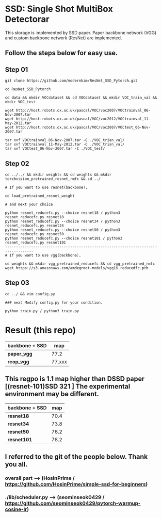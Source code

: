# SSD: Single Shot MultiBox Detectorar

This storage is implemented by SSD paper.
Paper backbone network (VGG) and custom backbone network (ResNet) are implemented.

## Follow the steps below for easy use.

## Step 01

```
git clone https://github.com/modernkim/ResNet_SSD_Pytorch.git

cd ResNet_SSD_Pytorch

cd data && mkdir VOCdataset && cd VOCdataset && mkdir VOC_train_val && mkdir VOC_test

wget http://host.robots.ox.ac.uk/pascal/VOC/voc2007/VOCtrainval_06-Nov-2007.tar
wget http://host.robots.ox.ac.uk/pascal/VOC/voc2012/VOCtrainval_11-May-2012.tar
wget http://host.robots.ox.ac.uk/pascal/VOC/voc2007/VOCtest_06-Nov-2007.tar

tar xvf VOCtrainval_06-Nov-2007.tar -C ./VOC_trian_val/
tar xvf VOCtrainval_11-May-2012.tar -C ./VOC_trian_val/
tar xvf VOCtest_06-Nov-2007.tar -C ./VOC_test/
```

## Step 02

```
cd ../../ && mkdir weights && cd weights && mkdir torchvision_pretrained_resnet_rmfc && cd ../

# If you want to use resnet(backbone),

cd load_pretrained_resnet_weight

# and next your choice

python resnet_reducefc.py --choice resnet18 / python3 resnet_reducefc.py resnet18
python resnet_reducefc.py --choice resnet34 / python3 resnet_reducefc.py resnet34
python resnet_reducefc.py --choice resnet50 / python3 resnet_reducefc.py resnet50
python resnet_reducefc.py --choice resnet101 / python3 resnet_reducefc.py resnet101
-----------------------------------------------------------------------------------
# If you want to use vgg(backbone),

cd weights && mkdir vgg_pretrained_reducefc && cd vgg_pretrained_rmfc
wget https://s3.amazonaws.com/amdegroot-models/vgg16_reducedfc.pth
```

## Step 03

```
cd ../ && vim config.py

### next Modify config.py for your condition.

python train.py / python3 train.py
```
## 

# Result (this repo)

| backbone + SSD |map|
|------|---|
|**paper_vgg**|77.2|
|**reop_vgg** |77.xxx|

##  This regpo is 1.1 map higher than DSSD paper [(resnet-101)SSD 321 ] The experimental environment may be different.
| backbone + SSD |map|
|------|---|
|**resnet18**|70.4|
|**resnet34**|73.8|
|**resnet50**|76.2|
|**resnet101**|78.2|


## I referred to the git of the people below. Thank you all.

### overall part --> (HosinPrime / https://github.com/HosinPrime/simple-ssd-for-beginners)

### ./lib/scheduler.py --> (seominseok0429 / https://github.com/seominseok0429/pytorch-warmup-cosine-lr)
